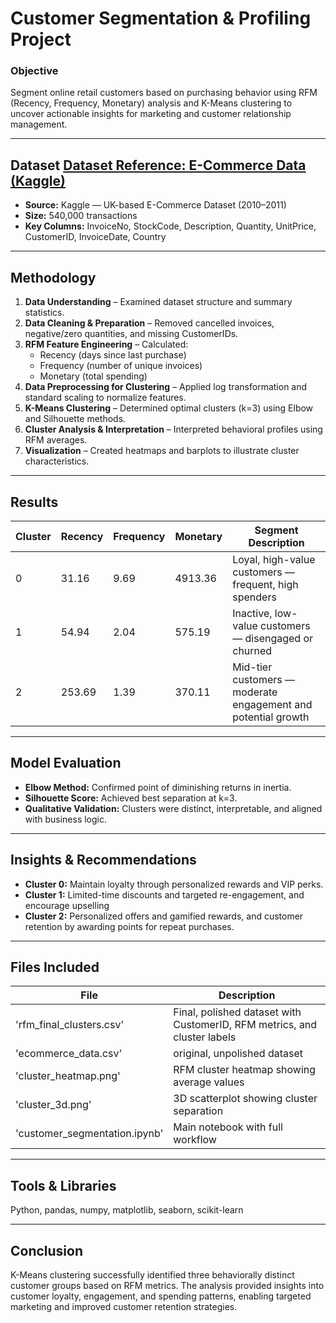 # Customer Segmentation & Profiling Project

### Objective
Segment online retail customers based on purchasing behavior using RFM (Recency, Frequency, Monetary) analysis and K-Means clustering to uncover actionable insights for marketing and customer relationship management.

---

## Dataset [Dataset Reference: E-Commerce Data (Kaggle)](https://www.kaggle.com/datasets/carrie1/ecommerce-data/data)
- **Source:** Kaggle — UK-based E-Commerce Dataset (2010–2011)
- **Size:** 540,000 transactions
- **Key Columns:** InvoiceNo, StockCode, Description, Quantity, UnitPrice, CustomerID, InvoiceDate, Country

---

## Methodology
1. **Data Understanding** – Examined dataset structure and summary statistics.
2. **Data Cleaning & Preparation** – Removed cancelled invoices, negative/zero quantities, and missing CustomerIDs.
3. **RFM Feature Engineering** – Calculated:
   - Recency (days since last purchase)
   - Frequency (number of unique invoices)
   - Monetary (total spending)
4. **Data Preprocessing for Clustering** – Applied log transformation and standard scaling to normalize features.
5. **K-Means Clustering** – Determined optimal clusters (k=3) using Elbow and Silhouette methods.
6. **Cluster Analysis & Interpretation** – Interpreted behavioral profiles using RFM averages.
7. **Visualization** – Created heatmaps and barplots to illustrate cluster characteristics.

---

## Results 

| Cluster | Recency | Frequency | Monetary | Segment Description |
|----------|----------|------------|-----------|----------------------|
| 0 | 31.16 | 9.69 | 4913.36 | Loyal, high-value customers — frequent, high spenders |
| 1 | 54.94 | 2.04 | 575.19 | Inactive, low-value customers — disengaged or churned 
| 2 | 253.69 | 1.39 | 370.11 |Mid-tier customers — moderate engagement and potential growth |

---

## Model Evaluation
- **Elbow Method:** Confirmed point of diminishing returns in inertia.
- **Silhouette Score:** Achieved best separation at k=3.
- **Qualitative Validation:** Clusters were distinct, interpretable, and aligned with business logic.

---

## Insights & Recommendations
- **Cluster 0:** Maintain loyalty through personalized rewards and VIP perks.
- **Cluster 1:** Limited-time discounts and targeted re-engagement, and encourage upselling
- **Cluster 2:** Personalized offers and gamified rewards, and customer retention by awarding points for repeat purchases.

---

## Files Included
| File | Description |
|------|--------------|
| 'rfm_final_clusters.csv' | Final, polished dataset with CustomerID, RFM metrics, and cluster labels |
| 'ecommerce_data.csv' | original, unpolished dataset |
| 'cluster_heatmap.png' | RFM cluster heatmap showing average values |
| 'cluster_3d.png' | 3D scatterplot showing cluster separation |
| 'customer_segmentation.ipynb' | Main notebook with full workflow |

---

## Tools & Libraries
Python, pandas, numpy, matplotlib, seaborn, scikit-learn

---

## Conclusion
K-Means clustering successfully identified three behaviorally distinct customer groups based on RFM metrics. The analysis provided insights into customer loyalty, engagement, and spending patterns, enabling targeted marketing and improved customer retention strategies.
